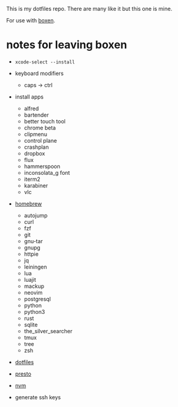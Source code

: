 This is my dotfiles repo. There are many like it but this one is mine.

For use with [boxen](https://github.com/boxen/boxen).

# notes for leaving boxen

* `xcode-select --install`

* keyboard modifiers
  * caps -> ctrl

* install apps
  * alfred
  * bartender
  * better touch tool
  * chrome beta
  * clipmenu
  * control plane
  * crashplan
  * dropbox
  * flux
  * hammerspoon
  * inconsolata_g font
  * iterm2
  * karabiner
  * vlc
* [homebrew](http://brew.sh/)
  * autojump
  * curl
  * fzf
  * git
  * gnu-tar
  * gnupg
  * httpie
  * jq
  * leiningen
  * lua
  * luajit
  * mackup
  * neovim
  * postgresql
  * python
  * python3
  * rust
  * sqlite
  * the_silver_searcher
  * tmux
  * tree
  * zsh
* [dotfiles](https://github.com/sodiumjoe/dotfiles)
* [presto](https://github.com/sodiumjoe/prezto)
* [nvm](https://github.com/sodiumjoe/nvm)

* generate ssh keys
